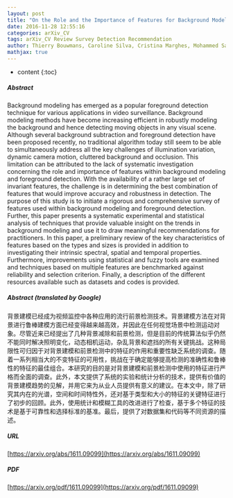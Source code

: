 ```yaml
---
layout: post
title: "On the Role and the Importance of Features for Background Modeling and Foreground Detection"
date: 2016-11-28 12:55:16
categories: arXiv_CV
tags: arXiv_CV Review Survey Detection Recommendation
author: Thierry Bouwmans, Caroline Silva, Cristina Marghes, Mohammed Sami Zitouni, Harish Bhaskar, Carl Frelicot
mathjax: true
---
```


* content
{:toc}

##### Abstract
Background modeling has emerged as a popular foreground detection technique for various applications in video surveillance. Background modeling methods have become increasing efficient in robustly modeling the background and hence detecting moving objects in any visual scene. Although several background subtraction and foreground detection have been proposed recently, no traditional algorithm today still seem to be able to simultaneously address all the key challenges of illumination variation, dynamic camera motion, cluttered background and occlusion. This limitation can be attributed to the lack of systematic investigation concerning the role and importance of features within background modeling and foreground detection. With the availability of a rather large set of invariant features, the challenge is in determining the best combination of features that would improve accuracy and robustness in detection. The purpose of this study is to initiate a rigorous and comprehensive survey of features used within background modeling and foreground detection. Further, this paper presents a systematic experimental and statistical analysis of techniques that provide valuable insight on the trends in background modeling and use it to draw meaningful recommendations for practitioners. In this paper, a preliminary review of the key characteristics of features based on the types and sizes is provided in addition to investigating their intrinsic spectral, spatial and temporal properties. Furthermore, improvements using statistical and fuzzy tools are examined and techniques based on multiple features are benchmarked against reliability and selection criterion. Finally, a description of the different resources available such as datasets and codes is provided.

##### Abstract (translated by Google)
背景建模已经成为视频监控中各种应用的流行前景检测技术。背景建模方法在对背景进行鲁棒建模方面已经变得越来越高效，并因此在任何视觉场景中检测运动对象。尽管近来已经提出了几种背景减除和前景检测，但是目前的传统算法似乎仍然不能同时解决照明变化，动态相机运动，杂乱背景和遮挡的所有关键挑战。这种局限性可归因于对背景建模和前景检测中的特征的作用和重要性缺乏系统的调查。随着一系列相当大的不变特征的可用性，挑战在于确定能够提高检测的准确性和鲁棒性的特征的最佳组合。本研究的目的是对背景建模和前景检测中使用的特征进行严格而全面的调查。此外，本文提供了系统的实验和统计分析的技术，提供有价值的背景建模趋势的见解，并用它来为从业人员提供有意义的建议。在本文中，除了研究其内在的光谱，空间和时间特性外，还对基于类型和大小的特征的关键特征进行了初步的回顾。此外，使用统计和模糊工具的改进进行了检查，基于多个特征的技术是基于可靠性和选择标准的基准。最后，提供了对数据集和代码等不同资源的描述。

##### URL
[https://arxiv.org/abs/1611.09099](https://arxiv.org/abs/1611.09099)

##### PDF
[https://arxiv.org/pdf/1611.09099](https://arxiv.org/pdf/1611.09099)

